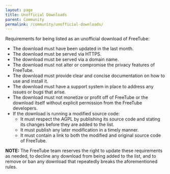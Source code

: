 ```yaml
---
layout: page
title: Unofficial Downloads
parent: Community
permalink: /community/unofficial-downloads/
---
```


Requirements for being listed as an unofficial download of FreeTube:

- The download must have been updated in the last month.
- The download must be served via HTTPS.
- The download must be served via a domain name.
- The download must not alter or compromise the privacy features of FreeTube.
- The download must provide clear and concise documentation on how to use and install it.
- The download must have a support system in place to address any issues or bugs that arise.
- The download must not monetize or profit off of FreeTube or the download itself without explicit permission from the FreeTube developers.
- If the download is running a modified source code:
  - It must respect the AGPL by publishing its source code and stating its changes before they are added to the list.
  - It must publish any later modification in a timely manner.
  - It must contain a link to both the modified and original source code of FreeTube.

**NOTE:** The FreeTube team reserves the right to update these requirements as needed, to decline any download from being added to the list, and to remove or ban any download that repeatedly breaks the aforementioned rules.
